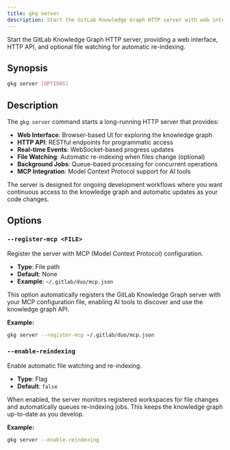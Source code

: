 ```yaml
---
title: gkg server
description: Start the GitLab Knowledge Graph HTTP server with web interface and API
---
```


Start the GitLab Knowledge Graph HTTP server, providing a web interface, HTTP API, and optional file watching for automatic re-indexing.

## Synopsis

```bash
gkg server [OPTIONS]
```

## Description

The `gkg server` command starts a long-running HTTP server that provides:

- **Web Interface**: Browser-based UI for exploring the knowledge graph
- **HTTP API**: RESTful endpoints for programmatic access
- **Real-time Events**: WebSocket-based progress updates
- **File Watching**: Automatic re-indexing when files change (optional)
- **Background Jobs**: Queue-based processing for concurrent operations
- **MCP Integration**: Model Context Protocol support for AI tools

The server is designed for ongoing development workflows where you want continuous access to the knowledge graph and automatic updates as your code changes.

## Options

### `--register-mcp <FILE>`

Register the server with MCP (Model Context Protocol) configuration.

- **Type**: File path
- **Default**: None
- **Example**: `~/.gitlab/duo/mcp.json`

This option automatically registers the GitLab Knowledge Graph server with your MCP configuration file, enabling AI tools to discover and use the knowledge graph API.

**Example:**

```bash
gkg server --register-mcp ~/.gitlab/duo/mcp.json
```

### `--enable-reindexing`

Enable automatic file watching and re-indexing.

- **Type**: Flag
- **Default**: `false`

When enabled, the server monitors registered workspaces for file changes and automatically queues re-indexing jobs. This keeps the knowledge graph up-to-date as you develop.

**Example:**

```bash
gkg server --enable-reindexing
```
